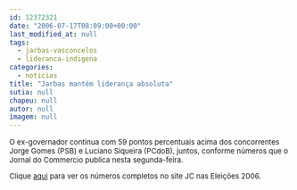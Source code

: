 ```yaml
---
id: 12372321
date: "2006-07-17T08:09:00+00:00"
last_modified_at: null
tags:
  - jarbas-vasconcelos
  - lideranca-indigena
categories:
  - noticias
title: "Jarbas mantém liderança absoluta"
sutia: null
chapeu: null
autor: null
imagem: null
---
```

<p><FONT size=2></p>
<p><P>O ex-governador continua com 59 pontos percentuais acima dos concorrentes Jorge Gomes (PSB) e Luciano Siqueira (PCdoB), juntos, conforme números que o Jornal do Commercio publica nesta segunda-feira.</P></p>
<p><P>Clique <A href=\"https://jc3.uol.com.br/especiais/eleicoes2006/\">aqui</A> para ver os números completos&nbsp;no&nbsp;site JC&nbsp;nas Eleições 2006.</P></FONT> </p>
